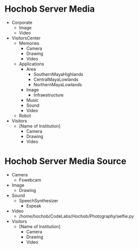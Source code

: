 # Hochob Server Media

- Corporate
  - Image
  - Video
- VisitorsCenter
  - Memories
    - Camera
    - Drawing
    - Video
  - Applications
    - Area
      - SouthernMayaHighlands
      - CentralMayaLowlands
      - NorthernMayaLowlands
    - Image
      - Infraestructure
    - Music
    - Sound
    - Video
  - Robot
- Visitors
  - [Name of Institution]
    - Camera
    - Drawing
    - Video

# Hochob Server Media Source

- Camera
  - Fswebcam
- Image
  - Drawing
- Sound
  - SpeechSynthesizer
    - Espeak
- Video
  - /home/hochob/CodeLabs/Hochob/Photography/selfie.py
- Visitors
  - [Name of Institution]
    - Camera
    - Drawing
    - Video
